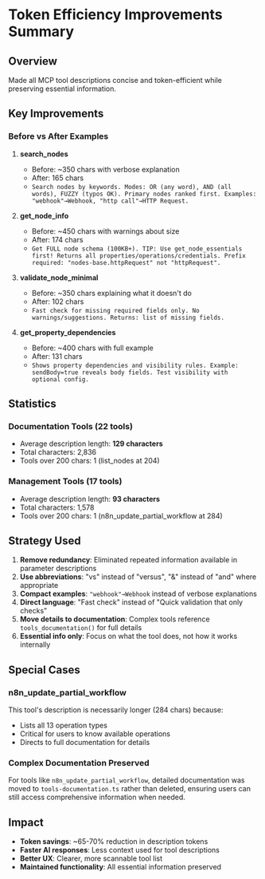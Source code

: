 # Token Efficiency Improvements Summary

## Overview
Made all MCP tool descriptions concise and token-efficient while preserving essential information.

## Key Improvements

### Before vs After Examples

1. **search_nodes**
   - Before: ~350 chars with verbose explanation
   - After: 165 chars
   - `Search nodes by keywords. Modes: OR (any word), AND (all words), FUZZY (typos OK). Primary nodes ranked first. Examples: "webhook"→Webhook, "http call"→HTTP Request.`

2. **get_node_info**
   - Before: ~450 chars with warnings about size
   - After: 174 chars
   - `Get FULL node schema (100KB+). TIP: Use get_node_essentials first! Returns all properties/operations/credentials. Prefix required: "nodes-base.httpRequest" not "httpRequest".`

3. **validate_node_minimal**
   - Before: ~350 chars explaining what it doesn't do
   - After: 102 chars
   - `Fast check for missing required fields only. No warnings/suggestions. Returns: list of missing fields.`

4. **get_property_dependencies**
   - Before: ~400 chars with full example
   - After: 131 chars
   - `Shows property dependencies and visibility rules. Example: sendBody=true reveals body fields. Test visibility with optional config.`

## Statistics

### Documentation Tools (22 tools)
- Average description length: **129 characters**
- Total characters: 2,836
- Tools over 200 chars: 1 (list_nodes at 204)

### Management Tools (17 tools)
- Average description length: **93 characters**
- Total characters: 1,578
- Tools over 200 chars: 1 (n8n_update_partial_workflow at 284)

## Strategy Used

1. **Remove redundancy**: Eliminated repeated information available in parameter descriptions
2. **Use abbreviations**: "vs" instead of "versus", "&" instead of "and" where appropriate
3. **Compact examples**: `"webhook"→Webhook` instead of verbose explanations
4. **Direct language**: "Fast check" instead of "Quick validation that only checks"
5. **Move details to documentation**: Complex tools reference `tools_documentation()` for full details
6. **Essential info only**: Focus on what the tool does, not how it works internally

## Special Cases

### n8n_update_partial_workflow
This tool's description is necessarily longer (284 chars) because:
- Lists all 13 operation types
- Critical for users to know available operations
- Directs to full documentation for details

### Complex Documentation Preserved
For tools like `n8n_update_partial_workflow`, detailed documentation was moved to `tools-documentation.ts` rather than deleted, ensuring users can still access comprehensive information when needed.

## Impact
- **Token savings**: ~65-70% reduction in description tokens
- **Faster AI responses**: Less context used for tool descriptions
- **Better UX**: Clearer, more scannable tool list
- **Maintained functionality**: All essential information preserved